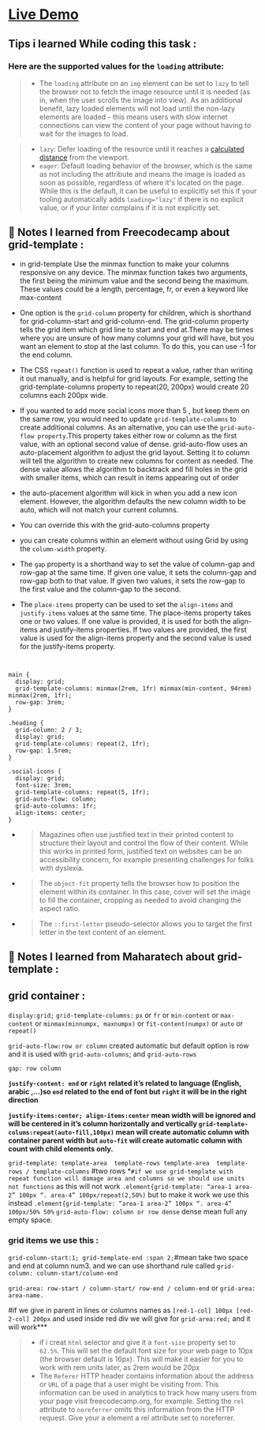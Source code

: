 # [Live Demo](https://zenab12.github.io/Freecodecamp-Magazine/)
## Tips i learned While coding this task :

### Here are the supported values for the `loading` attribute:
> - The `loading` attribute on an `img` element can be set to `lazy` to tell the browser not to fetch the image resource until it is needed (as in, when the user scrolls the image into view). As an additional benefit, lazy loaded elements will not load until the non-lazy elements are loaded - this means users with slow internet connections can view the content of your page without having to wait for the images to load.

> - `lazy`: Defer loading of the resource until it reaches a [calculated distance](https://web.dev/browser-level-image-lazy-loading/#distance-from-viewport-thresholds) from the viewport.
> - `eager`: Default loading behavior of the browser, which is the same as not
including the attribute and means the image is loaded as soon as
possible, regardless of where it's located on the page. While this is
the default, it can be useful to explicitly set this if your tooling
automatically adds `loading="lazy"` if there is no explicit value, or if your linter complains if it is not explicitly set.

## 🤩 Notes I learned from Freecodecamp about grid-template :

- in grid-template Use the minmax function to make your columns responsive on any device. The minmax function takes two arguments, the first being the minimum value and the second being the maximum. These values could be a length, percentage, fr, or even a keyword like max-content

- One option is the `grid-column` property for children, which is shorthand for grid-column-start and grid-column-end. The grid-column property tells the grid item which grid line to start and end at.There may be times where you are unsure of how many columns your grid will have, but you want an element to stop at the last column. To do this, you can use -1 for the end column.

- The CSS `repeat()` function is used to repeat a value, rather than writing it out manually, and is helpful for grid layouts. For example, setting the grid-template-columns property to repeat(20, 200px) would create 20 columns each 200px wide.

- If you wanted to add more social icons more than 5 , but keep them on the same row, you would need to update `grid-template-columns` to create additional columns. As an alternative, you can use the `grid-auto-flow property`.This property takes either row or column as the first value, with an optional second value of dense. grid-auto-flow uses an auto-placement algorithm to adjust the grid layout. Setting it to column will tell the algorithm to create new columns for content as needed. The dense value allows the algorithm to backtrack and fill holes in the grid with smaller items, which can result in items appearing out of order
- the auto-placement algorithm will kick in when you add a new icon element. However, the algorithm defaults the new column width to be auto, which will not match your current columns.
- You can override this with the grid-auto-columns property

-  you can create columns within an element without using Grid by using the `column-width` property.
- The `gap` property is a shorthand way to set the value of column-gap and row-gap at the same time. If given one value, it sets the column-gap and row-gap both to that value. If given two values, it sets the row-gap to the first value and the column-gap to the second.
- The `place-items` property can be used to set the `align-items` and `justify-items` values at the same time. The place-items property takes one or two values. If one value is provided, it is used for both the align-items and justify-items properties. If two values are provided, the first value is used for the align-items property and the second value is used for the justify-items property.
```


main {
  display: grid;
  grid-template-columns: minmax(2rem, 1fr) minmax(min-content, 94rem) minmax(2rem, 1fr);
  row-gap: 3rem;
}

.heading {
  grid-column: 2 / 3;
  display: grid;
  grid-template-columns: repeat(2, 1fr);
  row-gap: 1.5rem;
}

.social-icons {
  display: grid;
  font-size: 3rem;
  grid-template-columns: repeat(5, 1fr);
  grid-auto-flow: column;
  grid-auto-columns: 1fr;
  align-items: center;
}
```

- > Magazines often use justified text in their printed content to structure their layout and control the flow of their content. While this works in printed form, justified text on websites can be an accessibility concern, for example presenting challenges for folks with dyslexia.
- > The `object-fit` property tells the browser how to position the element within its container. In this case, cover will set the image to fill the container, cropping as needed to avoid changing the aspect ratio.
- > The `::first-letter` pseudo-selector allows you to target the first letter in the text content of an element.

<!--
![Screenshot 2022-07-25 at 14-14-40 Magazine](https://user-images.githubusercontent.com/78083890/180775457-8bf42f4f-e37d-4e2e-9a89-fc37f5e8230e.png)
-->


## 🤩 Notes I learned from Maharatech about grid-template :
<aside >

## grid container :

`display:grid;` `grid-template-columns:`  `px` or `fr` or `min-content` or `max-content` or `minmax(minnumpx, maxnumpx)` or `fit-content(numpx)`  or `auto` or `repeat()`

`grid-auto-flow:row or column` created automatic but default option is row and it is used with `grid-auto-columns`; and `grid-auto-rows` 

`gap: row column` 

**`justify-content: end` or `right` related it’s related to language (English, arabic ,…)so `end` related to the end of font but `right` it will be in the right direction** 

**`justify-items:center; align-items:center` mean width will be ignored and will be centered in it’s column horizontally and vertically 
`grid-template-colums:repeat(auto-fill,100px)` mean will create automatic column with container parent width but `auto-fit`  will create automatic column with count with child elements only.**

`grid-template: template-area  template-rows template-area  template-rows / template-columns` #two rows
*`#if we use grid-template with repeat function will damage area and columns so we should use units not functions`   as this will not work `.element{grid-template: “area-1 area-2” 100px “. area-4” 100px/repeat(2,50%)` but to make it work we use this instead 
`.element{grid-template: “area-1 area-2” 100px “. area-4” 100px/50% 50%` 
`grid-auto-flow: column or row dense`  dense mean full any empty space.

### grid items we use this :

`grid-column-start:1; grid-template-end :span 2;`#mean take two space and end at column num3. and we can use shorthand rule called `grid-column: column-start/column-end` 

`grid-area: row-start / column-start/ row-end / column-end`   or `grid-area: area-name.` 

#if we give in parent in lines or columns names as `[red-1-col] 100px [red-2-col] 200px`   and used inside red div we will give for `grid-area:red;` and it will work***

</aside>


> - if i creat `html` selector and give it a `font-size` property set to `62.5%`. This will set the default font size for your web page to 10px (the browser default is 16px). This will make it easier for you to work with rem units later, as 2rem would be 20px
> - The `Referer` HTTP header contains information about the address or `URL` of a page that a user might be visiting from. This information can be used in analytics to track how many users from your page visit freecodecamp.org, for example. Setting the `rel` attribute to `noreferrer` omits this information from the HTTP request. Give your a element a rel attribute set to noreferrer.
